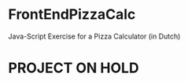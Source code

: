 # FrontEndPizzaCalc

Java-Script Exercise for a Pizza Calculator (in Dutch)

<h1>PROJECT ON HOLD</h1>

